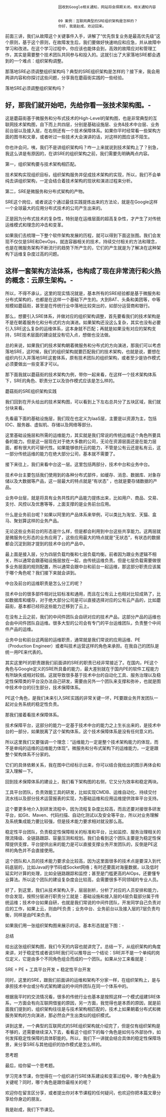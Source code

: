
                            
                            因收到Google相关通知，网站将会择期关闭。相关通知内容
                            
                            
                            09 案例：互联网典型的SRE组织架构是怎样的？
                            你好，我是赵成，欢迎回来。

前面三讲，我们从故障这个关键事件入手，讲解了“优先恢复业务是最高优先级”这个原则，基于这个原则，在故障发生后，我们要做好快速响应和应急，并从故障中学习和改进。在这个学习过程中，你应该也能体会到，高效的故障应对和管理工作，其实是需要整个技术团队共同参与和投入的。这就引出了大家落地SRE都会遇到的一个难点：组织架构调整。

那落地SRE必须调整组织架构吗？典型的SRE组织架构是怎样的？接下来，我会用两讲内容和你探讨这些问题，分享我在蘑菇街实践的一些经验。

落地SRE必须调整组织架构吗？

好，那我们就开始吧，先给你看一张技术架构图。-
-
这是蘑菇街基于微服务和分布式技术的High-Level的架构图，也是非常典型的互联网技术架构图，自下而上共四层，分别是基础设施层、业务&技术中台层、业务前台层以及接入层，在右侧还有一个技术保障体系。如果你平时经常看一些架构方面的图书和文章，或者听过一些技术大会演讲的话，对这样的图应该不陌生。

你也许会问，咦，我们不是讲组织架构吗？咋一上来就说到技术架构上了？别急，我这么讲是有原因的，在讲SRE的组织架构之前，我们需要先明确两点内容。

第一，组织架构要与技术架构相匹配。

技术架构实现组织目标，组织架构服务并促成技术架构的实现，所以，我们不会单纯去讲组织架构，一定会结合着技术架构的现状和演进过程来分析。

第二，SRE是微服务和分布式架构的产物。

SRE这个岗位，或者说这个通过最佳实践提炼出来的方法论，就是在Google这样一个全球最大的应用分布式技术的公司产生出来的。

正是因为分布式技术的复杂性，特别是在运维层面的超高复杂性，才产生了对传统运维模式和理念的冲击和变革。

如果我们去梳理一下整个软件架构发展的历程，就可以得到下面这张图。我们会发现不仅仅是SRE和DevOps，就连容器相关的技术，持续交付相关的方法和理念，也是在微服务架构不断流行的趋势下所产生的，它们的产生就是为了解决在这种架构下运维复杂度过高的问题。

这样一套架构方法体系，也构成了现在非常流行和火热的概念：云原生架构。-
-
所以，不得不承认，这里的现实情况就是，基本所有的SRE经验都是基于微服务和分布式架构的，也都是在这样一个基础下产生的。大到BAT、头条和美团等，中等规模如蘑菇街，甚至是在传统行业中落地比较突出的，如部分运营商和银行。

那么，想要引入SRE体系，并做对应的组织架构调整，首先要看我们的技术架构是不是在朝着服务化和分布式的方向演进。如果架构还没这么复杂，其实也没有必要引入SRE这么复杂的运维体系，这本身就不匹配；再就是如果没有对应的架构支持，SRE技术层面的建设就没有切入点，想做也没法做。

总的来说，如果我们的技术架构朝着微服务和分布式的方向演进，那我们可以考虑落地SRE，这时候，我们的组织架构就要匹配我们的技术架构，也就是说，要想在组织内引入并落地SRE这套体系，原有技术团队的组织架构，或者至少是协作模式必须要做出一些变革才可以。

那下面我就以蘑菇街的技术架构为例，带你一起来看，在这样一个技术架构体系下，SRE的角色、职责分工以及协作模式应该是怎么样的。

蘑菇街的SRE组织架构实践

我们回到在开头给出的技术架构图，可以看到上下左右总共分了五块区域，我们就分块来看。

先看最下面的基础设施层，我们现在也定义为IaaS层，主要是以资源为主，包括IDC、服务器、虚拟机、存储以及网络等部分。

这里基础设施层和所需的运维能力，其实就是我们常说的传统运维这个角色所要具备的能力。但是这一层现在对于绝大多数的公司，无论在资源层面还是在能力层面，都有很大的可替代性。如果能够依托云的能力，不管是公有云还是私有云，这一部分传统运维的能力在绝大部分公司，基本就不需要了。

接下来往上，我们来看中台这一层。这里包括两部分，技术中台和业务中台。

技术中台主要包括我们使用到的各种分布式部件，如缓存、消息、数据库、对象存储以及大数据等产品，这一层最大的特点就是“有状态” ，也就是要存储数据的产品。

业务中台层，就是将具有业务共性的产品能力提炼出来，比如用户、商品、交易、支付、风控以及优惠等等，上面支撑的是业务前台应用。

什么是业务前台呢？如果以阿里的产品体系来举例，可以类比为淘宝、天猫、盒马、聚划算这样的业务产品。

无论这些业务前台的形态是什么样，但是都会利用到中台这些共享能力。这两层就是微服务化形态的业务应用了，这些应用最大的特点就是“无状态”，有状态的数据都会沉淀到刚才提到的技术中台的产品中。

最上面是接入层，分为四层负载均衡和七层负载均衡。前者因为跟业务逻辑不相关，所以通常会跟基础设施层放在一起，由传统运维负责。但是七层负载需要做很多业务层面的规则配置，所以通常会跟中台和前台一起运维，那这部分职责应该属于哪个角色呢？我们接下来就会讲到。

中台及前台的运维职责是怎么分工的呢？

技术中台的很多部件相对比较标准和通用，而且在公有云上也相对比较成熟了，比如数据库和缓存，对于绝大部分公司是可以直接选择对应的公有云产品的，比如蘑菇街，基本都已经将这些能力迁移到了云上。

在没有上云之前，我们的中间件团队会自研对应的技术产品，这部分产品的运维也会由中间件团队自运维。很多大型的公司会有专门的平台运维团队，负责整个中间件产品的运维。

业务中台和前台这两层的运维职责，通常就是我们常说的应用运维、PE（Production Engineer）或者叫技术运营这样的角色来承担。在我自己的团队是统一用PE来代表的。

其实这里PE的职责跟我们前面讲的SRE的职责已经非常接近了。在国内，PE这个角色与Google定义的SRE所具备的能力，最大差别就在于国内PE的软件工程能力有所缺失或相对较弱。这就导致很多基于技术中台的自动化工具、服务治理以及稳定性保障类的平台没办法自己研发，需要由另外一个团队来支撑和弥补，也就是图中技术中台的衍生部分，技术保障体系。

PE这个角色，是我们未来引入SRE实践的非常关键一环，PE要跟业务开发团队一起对业务系统的稳定性负责。

那我们接着看技术保障体系。

技术保障平台，这部分的能力一定基于技术中台的能力之上生长出来的，是技术中台的一部分，如果脱离了这个架构体系，这个技术保障体系是没有任何意义的。

所以这里我们又要强调一个理念：“运维能力一定是整个技术架构能力的体现，而不是单纯的运维的运维能力体现”。微服务和分布式架构下的运维能力，一定是跟整个架构体系不分家的。

它们的具体依赖关系，我在图中已经标示出来，你可以结合我给出的图示再体会和深入理解一下。

回到技术保障体系的建设上，我们看下架构图的右侧，它又分为效率和稳定两块。

工具平台团队，负责效能工具的研发，比如实现CMDB、运维自动化、持续交付流水线以及部分技术运营报表的实现，为基础运维和应用运维提供效率平台支持。

这个要更多地介入到研发流程中，因为流程复杂度比较高，而且还要对接很多研发平台，如Git、Maven、代码扫描、自动化测试以及安全等平台，所以对业务理解及系统集成能力要比较强，但是技术能力要求相对就没那么高。

稳定性平台团队，负责稳定性保障相关的标准和平台，比如监控、服务治理相关的限流降级、全链路跟踪、容量压测和规划。我们会看到这个团队主要是为稳定性保障提供支撑，平台提供出来的能力是可以直接支撑业务开发团队的，反倒是PE这样的角色并不会直接使用。

这个团队和人员的技术能力要求会比较高，因为这里面很多的技术点是要深入到代码底层的，比如Java的字节码或Socket网络；有时还要面对海量数据，以及低时延实时计算的处理，比如全链路跟踪和监控；甚至是门槛更高的AIOps，还要懂专业算法。所以这个团队的建设复杂度会比较高，会需要很多不同领域的专业人员。

好了，到这里，我们从技术架构入手，层层剖析，分析了对应的人员安排和能力，你会发现，按照分层进行职责分工就是：基础设施和接入层的4层负载部分属于传统运维；技术中台如果自研，也就是我们常说的中间件团队，开发同学自己负责对应的工作，如果上云，则由PE负责；业务中台、业务前台以及接入层的7层负责均衡，同样是由PE来负责。

如果我们用一张组织架构图来展示的话，基本形态就是下图：-


总结

给出这张组织架构图，我们今天的内容也就讲完了。总结一下，从组织架构的角度来讲，对于稳定性或者说SRE我们可以推导出一个结论：SRE并不是一个单纯的岗位定义，它是由多个不同角色组合而成的一个团队。如果从分工来看就是：

SRE = PE + 工具平台开发 + 稳定性平台开发

同时，这里的SRE，跟我们前面讲的运维和架构不分家一样，在组织架构上，是与承担技术中台或分布式架构建设的中间件团队在同一个体系中的。

根据我平时的交流情况看，很多的传统行业也基本是按照这样一个模式组建SRE体系，一方面会有向互联网借鉴的原因，另一方面，我觉得也是本质的原因，就是前面我们提到的，组织架构往往是与技术架构相匹配的，技术上如果朝着分布式和微服务架构的方向演进，那必然会产生出类似的组织模式。

讲到这里，一个典型的互联网式的SRE组织架构就介绍完了，但是仅有组织架构是不够的，还需要继续深入下去，看看这个组织下的每个角色是如何与外部协作，如何发挥稳定性保障的具体职能的。所以，我们下一讲就会结合具体的稳定性保障场景，来分享SRE与其他组织的协作模式是怎么样的。

思考题

最后，给你留一个思考题。

学习完本节课，你觉得在一个组织进行SRE体系建设和变革过程中，哪个角色最为关键呢？同时，哪个角色是跟你最相关的呢？

欢迎你在留言区分享，或者提出你对本节课程的任何疑问，也欢迎你把本篇文章分享给你身边的朋友。

我是赵成，我们下节课见。

                        
                        
                            